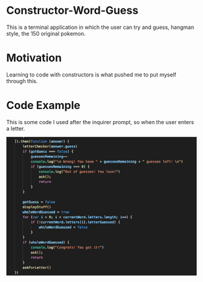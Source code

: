 # Constructor-Word-Guess

This is a terminal application in which the user can try and guess, hangman style, the 150 original pokemon.

# Motivation

Learning to code with constructors is what pushed me to put myself through this.

# Code Example

This is some code I used after the inquirer prompt, so when the user enters a letter.

![Essential Code](/images/example.png?raw=true "Essential code")
